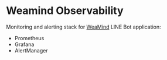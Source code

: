 # Weamind Observability
Monitoring and alerting stack for [WeaMind](https://github.com/kyomind/WeaMind) LINE Bot application:
- Prometheus
- Grafana
- AlertManager

